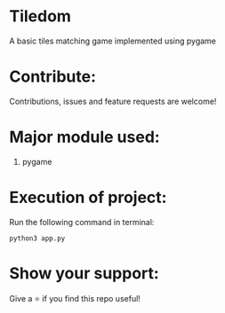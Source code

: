 # Tiledom
A basic tiles matching game implemented using pygame

# Contribute:
Contributions, issues and feature requests are welcome!

# Major module used:
1. pygame

# Execution of project:
Run the following command in terminal:

    python3 app.py

# Show your support:
Give a ⭐️ if you find this repo useful!
